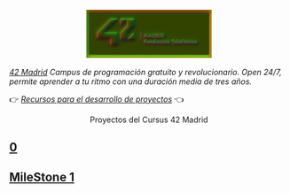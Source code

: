 <p align="center" width="100%">
    <img width="45%" src="documentation/42-Madrid.png"> 
</p>
 
*[42 Madrid](https://www.42madrid.com/) Campus de programación gratuito y revolucionario. Open 24/7, permite aprender a tu ritmo con una duración media de tres años.*

👉     [*Recursos para el desarrollo de proyectos*](documentation/)     👈

<p align="center" width="100%">Proyectos del Cursus 42 Madrid</p>


## [0](0)
## [MileStone 1](milestone_1)



